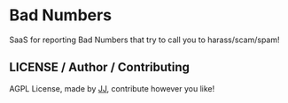 # Bad Numbers
SaaS for reporting Bad Numbers that try to call you to harass/scam/spam!

## LICENSE / Author / Contributing
AGPL License, made by [JJ](https://github.com/Jaimeloeuf), contribute however you like!